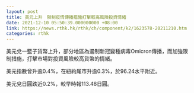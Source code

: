 ```yaml
---
layout: post
title: 美元上升　限制疫情傳播措施打擊較高風險投資情緒
date: 2021-12-10 05:50:39.000000000 +08:00
link: https://news.rthk.hk/rthk/ch/component/k2/1623578-20211210.htm
categories: rthk
---
```


美元兌一籃子貨幣上升，部分地區為遏制新冠變種病毒Omicron傳播，而加強限制措施，打擊市場對投資風險較高貨幣的情緒。

美元指數曾升逾0.4%，在紐約尾市升逾0.3%，於96.24水平附近。

美元兌日圓跌近0.2%，較早時報113.48日圓。
